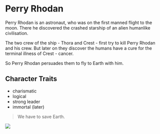 # Perry Rhodan

Perry Rhodan is an astronaut, who was on the first manned flight to the moon. There he discovered the crashed starship of an alien humanlike civilisation.

The two crew of the ship - Thora and Crest - first try to kill Perry Rhodan and his crew. But later on they discover the humans have a cure for the terminal illness of Crest - cancer.

So Perry Rhodan persuades them to fly to Earth with him.

## Character Traits
* charismatic
* logical
* strong leader
* immortal (later)

> We have to save Earth.

<img src="https://upload.wikimedia.org/wikipedia/commons/5/58/RhodanLogo1974.jpg" />